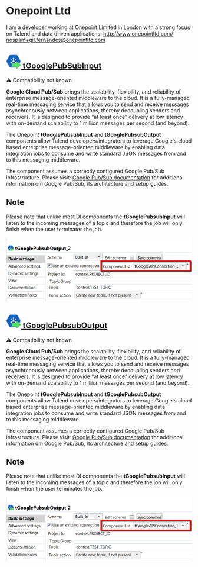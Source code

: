 # Onepoint Ltd
  I am a developer working at Onepoint Limited in London with a strong focus on Talend and data driven applications.
     <http://www.onepointltd.com/>
  <nospam+gil.fernandes@onepointltd.com>

## <a href='./components/tGooglePubSubInput/readme.md'><img src='./components/tGooglePubSubInput/logo.jpg' width='40' height='40'> tGooglePubSubInput</a>
 :warning: Compatibility not known

**Google Cloud Pub/Sub** brings the scalability, flexibility, and reliability of enterprise message-oriented middleware to the cloud. It is a fully-managed real-time messaging service that allows you to send and receive messages asynchronously between applications, thereby decoupling senders and receivers. It is designed to provide “at least once” delivery at low latency with on-demand scalability to 1 million messages per second (and beyond).

The Onepoint **tGooglePubsubInput** and **tGooglePubsubOutput** components allow Talend developers/integrators to leverage Google's cloud based enterprise message-oriented middleware by enabling data integration jobs to consume and write standard JSON messages from and to this messaging middleware.

The component assumes a correctly configured Google Pub/Sub infrastructure. Please visit: [Google Pub/Sub documentation](https://cloud.google.com/pubsub/overview) for additional information om Google Pub/Sub, its architecture and setup guides.

Note
------

Please note that unlike most DI components the **tGooglePubsubInput** will listen to the incoming messages of a topic and therefore the job will only finish when the user terminates the job.

<img src='./components/tGooglePubSubInput/sample.jpg'>

## <a href='./components/tGooglePubsubOutput/readme.md'><img src='./components/tGooglePubsubOutput/logo.jpg' width='40' height='40'> tGooglePubsubOutput</a>
 :warning: Compatibility not known

**Google Cloud Pub/Sub** brings the scalability, flexibility, and reliability of enterprise message-oriented middleware to the cloud. It is a fully-managed real-time messaging service that allows you to send and receive messages asynchronously between applications, thereby decoupling senders and receivers. It is designed to provide “at least once” delivery at low latency with on-demand scalability to 1 million messages per second (and beyond).

The Onepoint **tGooglePubsubInput** and **tGooglePubsubOutput** components allow Talend developers/integrators to leverage Google's cloud based enterprise message-oriented middleware by enabling data integration jobs to consume and write standard JSON messages from and to this messaging middleware.

The component assumes a correctly configured Google Pub/Sub infrastructure. Please visit: [Google Pub/Sub documentation](https://cloud.google.com/pubsub/overview) for additional information om Google Pub/Sub, its architecture and setup guides.

Note
------

Please note that unlike most DI components the **tGooglePubsubInput** will listen to the incoming messages of a topic and therefore the job will only finish when the user terminates the job.

<img src='./components/tGooglePubsubOutput/sample.jpg'>
